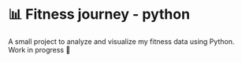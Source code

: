 # 📊 Fitness journey - python

A small project to analyze and visualize my fitness data using Python.  
Work in progress 🚧
